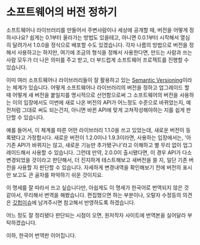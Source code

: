 소프트웨어의 버전 정하기
=====================

소프트웨어나 라이브러리를 만들어서 주변사람이나 세상에 공개할 때, 버전을 어떻게 정하시나요? 쉽게는 0.1부터 올라가는 방법도 있을테고, 아니면 0.0.1부터 시작해서 열심히 달려가서 1.0.0을 정식으로 배포할 수도 있겠습니다. 각자 나름의 방법으로 버전을 정해서 사용하고는 하지만, 여기에 조금의 형식을 정해서 사용한다면, 만드는 사람과 쓰는 사람 모두가 더 나은 의미를 주고 받고, 더 부드럽게 소프트웨어 프로젝트를 진행할 수 있습니다.

이미 여러 소프트웨어나 라이브러리들이 잘 활용하고 있는 [Semantic Versioning](http://semver.org/)이라는 체계가 있습니다. 어떻게 소프트웨어나 라이브러리의 버전을 정하고 업그레이드 할 때 어떻게 새 버전을 붙일지를 명시적으로 선언함으로써 그 소프트웨어의 버전을 사용하는 이의 입장에서도 이번에 새로 나온 버전의 API가 어느정도 수준으로 바뀌었는지, 예전처럼 그대로 써도 되는건지, 아니면 바뀐 API에 맞게 고쳐작성해야하는 지를 쉽게 판단할 수 있습니다.

예를 들어서, 이 체계를 따른 어떤 라이브러리 1.1.0을 쓰고 있었는데, 새로운 버전이 등록됐다고 가정합시다. 새로운 버전이 1.2.0이나 1.9.3이라면, 사용하는 입장에서는, '아 기존 API가 바뀌지는 않고, 새로운 기능만 추가됐구나'라고 이해하고 별 무리 없이 업그레이드해서 사용할 수 있습니다. 그런데 만약, 2.0.0이 출시됐다면, 이 경우 API가 다소 변경되었을 것이라고 판단해서, 더 진지하게 테스트해보고 새버전을 쓸 지, 일단 기존 버전을 사용할 지 판단할 수 있습니다. 자세하게 변경내역을 확인해보기 전에 버전의 표시만 보고도 큰 골자를 파악하기 쉬운 것이지요. 

이 명세를 잘 따라서 쓰고 싶습니다만, 아쉽게도 이 명세가 한국어로 번역되지 않은 것 같아서, 무리해서 번역을 해봤습니다. 편집했으면 하는 부분이나, 오탈자 수정등의 의견은 [깃헙이슈](https://github.com/hatemogi/semver/issues)에 남겨주시면 참고해서 반영하도록 하겠습니다.

어느 정도 잘 정리됐다 판단되는 시점이 오면, 원저작자 사이트에 번역본을 실어달라 부탁하겠습니다.

이하, 한국어 번역판 이어집니다.

